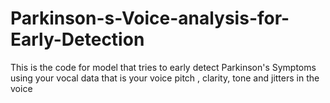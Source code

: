 # Parkinson-s-Voice-analysis-for-Early-Detection
This is the code for model that tries to early detect Parkinson's Symptoms using your vocal data that is your voice pitch , clarity,  tone and jitters  in the voice 
